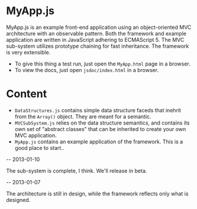 MyApp.js
=========

MyApp.js is an example front-end application using an object-oriented MVC architecture with an observable pattern. Both the framework and example application are written in JavaScript adhering to ECMAScript 5. The MVC sub-system utilizes prototype chaining for fast inheritance. The framework is very extensible.

* To give this thing a test run, just open the `MyApp.html` page in a browser.
* To view the docs, just open `jsdoc/index.html` in a browser.

Content
=========

* `DataStructures.js` contains simple data structure faceds that inehrit from the `Array()` object. They are meant for a semantic.
* `MVCSubSystem.js` relies on the data structure semantics, and contains its own set of "abstract classes" that can be inherited to create your own MVC application.
* `MyApp.js` contains an example application of the framework. This is a good place to start..

--
2013-01-10

The sub-system is complete, I think. We'll release in beta.

--
2013-01-07

The architecture is still in design, while the framework reflects only what is designed.
